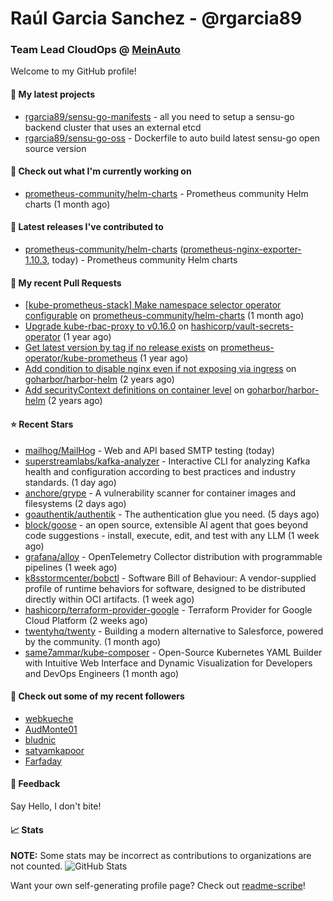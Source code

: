 # Raúl Garcia Sanchez - @rgarcia89
### Team Lead CloudOps @ [MeinAuto](https://meinauto.de/)

Welcome to my GitHub profile!

#### 🌱 My latest projects

- [rgarcia89/sensu-go-manifests](https://github.com/rgarcia89/sensu-go-manifests) - all you need to setup a sensu-go backend cluster that uses an external etcd
- [rgarcia89/sensu-go-oss](https://github.com/rgarcia89/sensu-go-oss) - Dockerfile to auto build latest sensu-go open source version

#### 👷 Check out what I'm currently working on

- [prometheus-community/helm-charts](https://github.com/prometheus-community/helm-charts) - Prometheus community Helm charts (1 month ago)

#### 🔭 Latest releases I've contributed to

- [prometheus-community/helm-charts](https://github.com/prometheus-community/helm-charts) ([prometheus-nginx-exporter-1.10.3](https://github.com/prometheus-community/helm-charts/releases/tag/prometheus-nginx-exporter-1.10.3), today) - Prometheus community Helm charts

#### 🔨 My recent Pull Requests

- [[kube-prometheus-stack] Make namespace selector operator configurable](https://github.com/prometheus-community/helm-charts/pull/5742) on [prometheus-community/helm-charts](https://github.com/prometheus-community/helm-charts) (1 month ago)
- [Upgrade kube-rbac-proxy to v0.16.0](https://github.com/hashicorp/vault-secrets-operator/pull/881) on [hashicorp/vault-secrets-operator](https://github.com/hashicorp/vault-secrets-operator) (1 year ago)
- [Get latest version by tag if no release exists](https://github.com/prometheus-operator/kube-prometheus/pull/2435) on [prometheus-operator/kube-prometheus](https://github.com/prometheus-operator/kube-prometheus) (1 year ago)
- [Add condition to disable nginx even if not exposing via ingress](https://github.com/goharbor/harbor-helm/pull/1687) on [goharbor/harbor-helm](https://github.com/goharbor/harbor-helm) (2 years ago)
- [Add securityContext definitions on container level](https://github.com/goharbor/harbor-helm/pull/1673) on [goharbor/harbor-helm](https://github.com/goharbor/harbor-helm) (2 years ago)

#### ⭐ Recent Stars

- [mailhog/MailHog](https://github.com/mailhog/MailHog) - Web and API based SMTP testing (today)
- [superstreamlabs/kafka-analyzer](https://github.com/superstreamlabs/kafka-analyzer) - Interactive CLI for analyzing Kafka health and configuration according to best practices and industry standards. (1 day ago)
- [anchore/grype](https://github.com/anchore/grype) - A vulnerability scanner for container images and filesystems (2 days ago)
- [goauthentik/authentik](https://github.com/goauthentik/authentik) - The authentication glue you need. (5 days ago)
- [block/goose](https://github.com/block/goose) - an open source, extensible AI agent that goes beyond code suggestions - install, execute, edit, and test with any LLM (1 week ago)
- [grafana/alloy](https://github.com/grafana/alloy) - OpenTelemetry Collector distribution with programmable pipelines (1 week ago)
- [k8sstormcenter/bobctl](https://github.com/k8sstormcenter/bobctl) - Software Bill of Behaviour: A vendor-supplied profile of runtime behaviors for software, designed to be distributed directly within OCI artifacts. (1 week ago)
- [hashicorp/terraform-provider-google](https://github.com/hashicorp/terraform-provider-google) - Terraform Provider for Google Cloud Platform (2 weeks ago)
- [twentyhq/twenty](https://github.com/twentyhq/twenty) - Building a modern alternative to Salesforce, powered by the community. (1 month ago)
- [same7ammar/kube-composer](https://github.com/same7ammar/kube-composer) - Open-Source Kubernetes YAML Builder with Intuitive Web Interface and Dynamic Visualization for Developers and DevOps Engineers (1 month ago)

#### 👯 Check out some of my recent followers

- [webkueche](https://github.com/webkueche)
- [AudMonte01](https://github.com/AudMonte01)
- [bludnic](https://github.com/bludnic)
- [satyamkapoor](https://github.com/satyamkapoor)
- [Farfaday](https://github.com/Farfaday)

#### 💬 Feedback

Say Hello, I don't bite!

#### 📈 Stats

**NOTE:** Some stats may be incorrect as contributions to organizations are not counted.
![GitHub Stats](https://github-readme-stats.vercel.app/api?username=rgarcia89&count_private=false&theme=tokyonight&show_icons=true)


Want your own self-generating profile page? Check out [readme-scribe](https://github.com/muesli/readme-scribe)!
